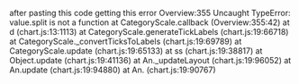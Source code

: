 after pasting this code getting this error 
Overview:355 Uncaught TypeError: value.split is not a function
    at CategoryScale.callback (Overview:355:42)
    at d (chart.js:13:1113)
    at CategoryScale.generateTickLabels (chart.js:19:66718)
    at CategoryScale._convertTicksToLabels (chart.js:19:69789)
    at CategoryScale.update (chart.js:19:65133)
    at ss (chart.js:19:38817)
    at Object.update (chart.js:19:41136)
    at An._updateLayout (chart.js:19:96052)
    at An.update (chart.js:19:94880)
    at An.<anonymous> (chart.js:19:90767)
